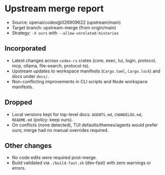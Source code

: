 # Upstream merge report

- Source: openai/codex@026909622 (upstream/main)
- Target branch: upstream-merge (from origin/main)
- Strategy: `-X ours` with `--allow-unrelated-histories`

## Incorporated
- Latest changes across `codex-rs` crates (core, exec, tui, login, protocol, mcp, ollama, file-search, protocol-ts).
- Upstream updates to workspace manifests (`Cargo.toml`, `Cargo.lock`) and docs under `docs/`.
- Non-conflicting improvements in CLI scripts and Node workspace manifests.

## Dropped
- Local versions kept for top-level docs: `AGENTS.md`, `CHANGELOG.md`, `README.md` (policy: keep ours).
- On conflicts (none detected), TUI defaults/themes/agents would prefer ours; merge had no manual overrides required.

## Other changes
- No code edits were required post-merge.
- Build validated via `./build-fast.sh` (dev-fast) with zero warnings or errors.

